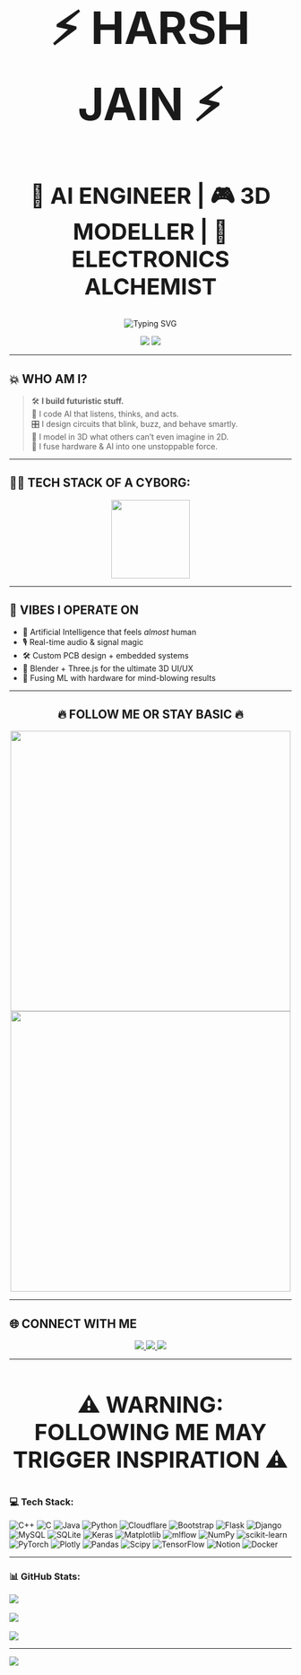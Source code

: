 <h1 align="center" style="font-size:80px;">⚡ HARSH JAIN ⚡</h1>
<h2 align="center" style="font-size:40px;">🧠 AI ENGINEER | 🎮 3D MODELLER | 🔌 ELECTRONICS ALCHEMIST</h2>

<p align="center">
  <img src="https://readme-typing-svg.demolab.com?font=Fira+Code&pause=1000&width=450&lines=Exploring+AI+%7C+3D+Modelling+%7C+Hardware+Fusion;Signal+Processing+%2B+LLMs+%3D+Magic;Learning+Relentlessly%2C+Building+Creatively" alt="Typing SVG" />
</p>

<p align="center">
  <img src="https://img.shields.io/badge/BUILT-IN%20INDIA-green?style=for-the-badge" />
  <img src="https://img.shields.io/badge/STATUS-NEVER%20CHILLING-blueviolet?style=for-the-badge&logo=powerbi" />
</p>

---

## 💥 WHO AM I?

> 🛠️ **I build futuristic stuff.**  
> 🤖 I code AI that listens, thinks, and acts.  
> 🎛️ I design circuits that blink, buzz, and behave smartly.  
> 🧱 I model in 3D what others can’t even imagine in 2D.  
> 🔁 I fuse hardware & AI into one unstoppable force.

---

## 👨‍💻 TECH STACK OF A CYBORG:

<p align="center">
  <img src="https://skillicons.dev/icons?i=py,cpp,arduino,tensorflow,pytorch,blender,threejs,fastapi,linux,git,java&theme=dark" height="140" />
</p>

---

## 🔮 VIBES I OPERATE ON

- 🧠 Artificial Intelligence that feels *almost* human  
- 🎙️ Real-time audio & signal magic  
- 🛠️ Custom PCB design + embedded systems  
- 🧊 Blender + Three.js for the ultimate 3D UI/UX  
- 🧬 Fusing ML with hardware for mind-blowing results

---

<h2 align="center">🔥 FOLLOW ME OR STAY BASIC 🔥</h2>

<p align="center">
  <img src="https://github-readme-stats.vercel.app/api?username=yourusername&theme=tokyonight&show_icons=true&hide_border=false&border_radius=10&count_private=true&include_all_commits=true" width="500"/>
  <img src="https://github-readme-streak-stats.herokuapp.com/?user=yourusername&theme=highcontrast" width="500"/>
</p>

---

## 🌐 CONNECT WITH ME

<p align="center">
  <a href="mailto:harshjain@example.com">
    <img src="https://img.shields.io/badge/Gmail-DM%20Me-red?style=for-the-badge&logo=gmail&logoColor=white" />
  </a>
  <a href="https://linkedin.com/in/yourprofile" target="_blank">
    <img src="https://img.shields.io/badge/LinkedIn-Let's%20Talk-blue?style=for-the-badge&logo=linkedin&logoColor=white" />
  </a>
  <a href="https://yourportfolio.com" target="_blank">
    <img src="https://img.shields.io/badge/Portfolio-Visit%20Now-orange?style=for-the-badge&logo=firefox&logoColor=white" />
  </a>
</p>

---

<h3 align="center" style="font-size:40px;">⚠️ WARNING: FOLLOWING ME MAY TRIGGER INSPIRATION ⚠️</h3>




### 💻 **Tech Stack:**  
![C++](https://img.shields.io/badge/c++-%2300599C.svg?style=for-the-badge&logo=c%2B%2B&logoColor=white) ![C](https://img.shields.io/badge/c-%2300599C.svg?style=for-the-badge&logo=c&logoColor=white) ![Java](https://img.shields.io/badge/java-%23ED8B00.svg?style=for-the-badge&logo=openjdk&logoColor=white) ![Python](https://img.shields.io/badge/python-3670A0?style=for-the-badge&logo=python&logoColor=ffdd54) ![Cloudflare](https://img.shields.io/badge/Cloudflare-F38020?style=for-the-badge&logo=Cloudflare&logoColor=white) ![Bootstrap](https://img.shields.io/badge/bootstrap-%238511FA.svg?style=for-the-badge&logo=bootstrap&logoColor=white) ![Flask](https://img.shields.io/badge/flask-%23000.svg?style=for-the-badge&logo=flask&logoColor=white) ![Django](https://img.shields.io/badge/django-%23092E20.svg?style=for-the-badge&logo=django&logoColor=white) ![MySQL](https://img.shields.io/badge/mysql-4479A1.svg?style=for-the-badge&logo=mysql&logoColor=white) ![SQLite](https://img.shields.io/badge/sqlite-%2307405e.svg?style=for-the-badge&logo=sqlite&logoColor=white) ![Keras](https://img.shields.io/badge/Keras-%23D00000.svg?style=for-the-badge&logo=Keras&logoColor=white) ![Matplotlib](https://img.shields.io/badge/Matplotlib-%23ffffff.svg?style=for-the-badge&logo=Matplotlib&logoColor=black) ![mlflow](https://img.shields.io/badge/mlflow-%23d9ead3.svg?style=for-the-badge&logo=numpy&logoColor=blue) ![NumPy](https://img.shields.io/badge/numpy-%23013243.svg?style=for-the-badge&logo=numpy&logoColor=white) ![scikit-learn](https://img.shields.io/badge/scikit--learn-%23F7931E.svg?style=for-the-badge&logo=scikit-learn&logoColor=white) ![PyTorch](https://img.shields.io/badge/PyTorch-%23EE4C2C.svg?style=for-the-badge&logo=PyTorch&logoColor=white) ![Plotly](https://img.shields.io/badge/Plotly-%233F4F75.svg?style=for-the-badge&logo=plotly&logoColor=white) ![Pandas](https://img.shields.io/badge/pandas-%23150458.svg?style=for-the-badge&logo=pandas&logoColor=white) ![Scipy](https://img.shields.io/badge/SciPy-%230C55A5.svg?style=for-the-badge&logo=scipy&logoColor=%white) ![TensorFlow](https://img.shields.io/badge/TensorFlow-%23FF6F00.svg?style=for-the-badge&logo=TensorFlow&logoColor=white) ![Notion](https://img.shields.io/badge/Notion-%23000000.svg?style=for-the-badge&logo=notion&logoColor=white) ![Docker](https://img.shields.io/badge/docker-%230db7ed.svg?style=for-the-badge&logo=docker&logoColor=white)

---

### 📊 **GitHub Stats:**  
![](https://github-readme-stats.vercel.app/api?username=HarshJain006&theme=vue-dark&hide_border=false&include_all_commits=false&count_private=false)<br/>  
![](https://github-readme-streak-stats.herokuapp.com/?user=HarshJain006&theme=vue-dark&hide_border=false)<br/>  
![](https://github-readme-stats.vercel.app/api/top-langs/?username=HarshJain006&theme=vue-dark&hide_border=false&include_all_commits=false&count_private=false&layout=compact)

---

[![](https://visitcount.itsvg.in/api?id=HarshJain006&icon=0&color=0)](https://visitcount.itsvg.in)

